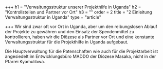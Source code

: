 +++
h1 = "Verwaltungsstruktur unserer Projekthilfe in Uganda"
h2 = "Kontrollstellen und Partner vor Ort"
h3 = ""
order = 2
title = "2 Einleitung Verwaltungsstruktur in Uganda"
type = "article"

+++
Wir sind zwar oft vor Ort in Uganda, aber um den reibungslosen Ablauf der Projekte zu gewähren und den Einsatz der Spendenmittel zu kontrollieren, haben wir die Diözese als Partner vor Ort und eine konstante Verwaltungsstruktur für die Projekthilfe in Uganda aufgebaut.

Die Hauptverwaltung für die Patenschaften wie auch für die Projektarbeit ist angesiedelt im Entwicklungsbüro MADDO der Diözese Masaka, nicht in der Pfarrei Kyamulibwa.